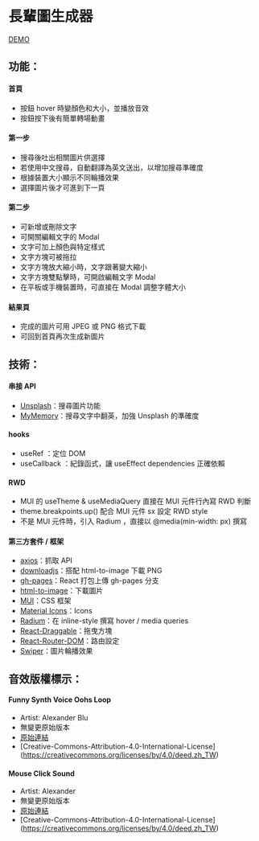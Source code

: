 # 長輩圖生成器

[DEMO](https://vvvvvvii.github.io/img-generator/)

## 功能：

#### 首頁

- 按鈕 hover 時變顏色和大小，並播放音效
- 按鈕按下後有簡單轉場動畫

#### 第一步

- 搜尋後吐出相關圖片供選擇
- 若使用中文搜尋，自動翻譯為英文送出，以增加搜尋準確度
- 根據裝置大小顯示不同輪播效果
- 選擇圖片後才可進到下一頁

#### 第二步

- 可新增或刪除文字
- 可開關編輯文字的 Modal
- 文字可加上顏色與特定樣式
- 文字方塊可被拖拉
- 文字方塊放大縮小時，文字跟著變大縮小
- 文字方塊雙點擊時，可開啟編輯文字 Modal
- 在平板或手機裝置時，可直接在 Modal 調整字體大小

#### 結果頁

- 完成的圖片可用 JPEG 或 PNG 格式下載
- 可回到首頁再次生成新圖片

## 技術：

#### 串接 API

- [Unsplash](https://unsplash.com/developers)：搜尋圖片功能
- [MyMemory](https://mymemory.translated.net/)：搜尋文字中翻英，加強 Unsplash 的準確度

#### hooks

- useRef ：定位 DOM
- useCallback ：紀錄函式，讓 useEffect dependencies 正確依賴

#### RWD

- MUI 的 useTheme & useMediaQuery 直接在 MUI 元件行內寫 RWD 判斷
- theme.breakpoints.up() 配合 MUI 元件 sx 設定 RWD style
- 不是 MUI 元件時，引入 Radium ，直接以 @media(min-width: px) 撰寫

#### 第三方套件 / 框架

- [axios](https://www.npmjs.com/package/axios)：抓取 API
- [downloadjs](https://www.npmjs.com/package/downloadjs)：搭配 html-to-image 下載 PNG
- [gh-pages](https://www.npmjs.com/package/gh-pages)：React 打包上傳 gh-pages 分支
- [html-to-image](https://www.npmjs.com/package/html-to-image)：下載圖片
- [MUI](https://mui.com/)：CSS 框架
- [Material Icons](https://mui.com/material-ui/material-icons/)：Icons
- [Radium](https://www.npmjs.com/package/radium)：在 inline-style 撰寫 hover / media queries
- [React-Draggable](https://www.npmjs.com/package/react-draggable)：拖曳方塊
- [React-Router-DOM](https://www.npmjs.com/package/react-router-dom)：路由設定
- [Swiper](https://swiperjs.com/react)：圖片輪播效果

## 音效版權標示：

#### Funny Synth Voice Oohs Loop

- Artist: Alexander Blu
- 無變更原始版本
- [原始連結](https://orangefreesounds.com/funny-synth-voice-oohs-loop/)
- [Creative-Commons-Attribution-4.0-International-License] (https://creativecommons.org/licenses/by/4.0/deed.zh_TW)

#### Mouse Click Sound

- Artist: Alexander
- 無變更原始版本
- [原始連結](https://orangefreesounds.com/mouse-click-sound/)
- [Creative-Commons-Attribution-4.0-International-License] (https://creativecommons.org/licenses/by/4.0/deed.zh_TW)
